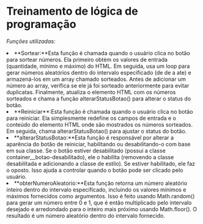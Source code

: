 <h1>Treinamento de lógica de programação</h1>

<em>Funções utilizadas:</em>
<td>
<li>**Sortear:**<span>Esta função é chamada quando o usuário clica no botão para sortear números. Ela primeiro obtém os valores de entrada (quantidade, mínimo e máximo) do HTML. Em seguida, usa um loop para gerar números aleatórios dentro do intervalo especificado (de de a ate) e armazená-los em um array chamado sorteados. Antes de adicionar um número ao array, verifica se ele já foi sorteado anteriormente para evitar duplicatas. Finalmente, atualiza o elemento HTML com os números sorteados e chama a função alterarStatusBotao() para alterar o status do botão.</span></li>

<li>**Reiniciar**:<span>Esta função é chamada quando o usuário clica no botão para reiniciar. Ela simplesmente redefine os campos de entrada e o conteúdo do elemento HTML onde são mostrados os números sorteados. Em seguida, chama alterarStatusBotao() para ajustar o status do botão.</span></li>

<li>**alterarStatusBotao:**<span>Esta função é responsável por alterar a aparência do botão de reiniciar, habilitando ou desabilitando-o com base em sua classe. Se o botão estiver desabilitado (possui a classe container__botao-desabilitado), ele o habilita (removendo a classe desabilitada e adicionando a classe de estilo). Se estiver habilitado, ele faz o oposto. Isso ajuda a controlar quando o botão pode ser clicado pelo usuário.</span></li>

<li>**obterNumeroAleatorio:**<span>Esta função retorna um número aleatório inteiro dentro do intervalo especificado, incluindo os valores mínimos e máximos fornecidos como argumentos. Isso é feito usando Math.random() para gerar um número entre 0 e 1, que é então multiplicado pelo intervalo desejado e arredondado para o inteiro mais próximo usando Math.floor(). O resultado é um número aleatório dentro do intervalo fornecido.</span></li>

</td>